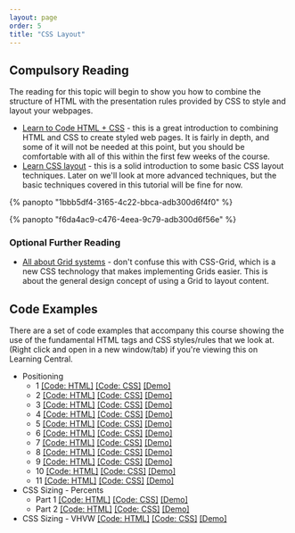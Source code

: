 ```yaml
---
layout: page
order: 5
title: "CSS Layout"
---
```


## Compulsory Reading

The reading for this topic will begin to show you how to combine the structure of HTML with the presentation rules provided by CSS to style and layout your webpages.

-   [Learn to Code HTML + CSS](https://learn.shayhowe.com/html-css/) - this is a great introduction to combining HTML and CSS to create styled web pages. It is fairly in depth, and some of it will not be needed at this point, but you should be comfortable with all of this within the first few weeks of the course.
-   [Learn CSS layout](http://learnlayout.com/) - this is a solid introduction to some basic CSS layout techniques. Later on we'll look at more advanced techniques, but the basic techniques covered in this tutorial will be fine for now.

{% panopto "1bbb5df4-3165-4c22-bbca-adb300d6f4f0" %}

{% panopto "f6da4ac9-c476-4eea-9c79-adb300d6f56e" %}

### Optional Further Reading

-   [All about Grid systems](https://webdesign.tutsplus.com/articles/all-about-grid-systems--webdesign-14471) - don't confuse this with CSS-Grid, which is a new CSS technology that makes implementing Grids easier. This is about the general design concept of using a Grid to layout content.

## Code Examples

There are a set of code examples that accompany this course showing the use of the fundamental HTML tags and CSS styles/rules that we look at. (Right click and open in a new window/tab) if you're viewing this on Learning Central.

-   Positioning
    -   1 [[Code: HTML]](https://github.com/martinjc/introduction-to-html-and-css/blob/master/src/examples/position/1/index.html) [[Code: CSS]](https://github.com/martinjc/introduction-to-html-and-css/blob/master/src/examples/position/1/css/style.css) [[Demo]](https://martinjc.github.io/introduction-to-html-and-css/examples/position/1/)
    -   2 [[Code: HTML]](https://github.com/martinjc/introduction-to-html-and-css/blob/master/src/examples/position/2/index.html) [[Code: CSS]](https://github.com/martinjc/introduction-to-html-and-css/blob/master/src/examples/position/2/css/style.css) [[Demo]](https://martinjc.github.io/introduction-to-html-and-css/examples/position/2/)
    -   3 [[Code: HTML]](https://github.com/martinjc/introduction-to-html-and-css/blob/master/src/examples/position/3/index.html) [[Code: CSS]](https://github.com/martinjc/introduction-to-html-and-css/blob/master/src/examples/position/3/css/style.css) [[Demo]](https://martinjc.github.io/introduction-to-html-and-css/examples/position/3/)
    -   4 [[Code: HTML]](https://github.com/martinjc/introduction-to-html-and-css/blob/master/src/examples/position/4/index.html) [[Code: CSS]](https://github.com/martinjc/introduction-to-html-and-css/blob/master/src/examples/position/4/css/style.css) [[Demo]](https://martinjc.github.io/introduction-to-html-and-css/examples/position/4/)
    -   5 [[Code: HTML]](https://github.com/martinjc/introduction-to-html-and-css/blob/master/src/examples/position/5/index.html) [[Code: CSS]](https://github.com/martinjc/introduction-to-html-and-css/blob/master/src/examples/position/5/css/style.css) [[Demo]](https://martinjc.github.io/introduction-to-html-and-css/examples/position/5/)
    -   6 [[Code: HTML]](https://github.com/martinjc/introduction-to-html-and-css/blob/master/src/examples/position/6/index.html) [[Code: CSS]](https://github.com/martinjc/introduction-to-html-and-css/blob/master/src/examples/position/6/css/style.css) [[Demo]](https://martinjc.github.io/introduction-to-html-and-css/examples/position/6/)
    -   7 [[Code: HTML]](https://github.com/martinjc/introduction-to-html-and-css/blob/master/src/examples/position/7/index.html) [[Code: CSS]](https://github.com/martinjc/introduction-to-html-and-css/blob/master/src/examples/position/7/css/style.css) [[Demo]](https://martinjc.github.io/introduction-to-html-and-css/examples/position/7/)
    -   8 [[Code: HTML]](https://github.com/martinjc/introduction-to-html-and-css/blob/master/src/examples/position/8/index.html) [[Code: CSS]](https://github.com/martinjc/introduction-to-html-and-css/blob/master/src/examples/position/8/css/style.css) [[Demo]](https://martinjc.github.io/introduction-to-html-and-css/examples/position/8/)
    -   9 [[Code: HTML]](https://github.com/martinjc/introduction-to-html-and-css/blob/master/src/examples/position/9/index.html) [[Code: CSS]](https://github.com/martinjc/introduction-to-html-and-css/blob/master/src/examples/position/9/css/style.css) [[Demo]](https://martinjc.github.io/introduction-to-html-and-css/examples/position/9/)
    -   10 [[Code: HTML]](https://github.com/martinjc/introduction-to-html-and-css/blob/master/src/examples/position/10/index.html) [[Code: CSS]](https://github.com/martinjc/introduction-to-html-and-css/blob/master/src/examples/position/10/css/style.css) [[Demo]](https://martinjc.github.io/introduction-to-html-and-css/examples/position/10/)
    -   11 [[Code: HTML]](https://github.com/martinjc/introduction-to-html-and-css/blob/master/src/examples/position/11/index.html) [[Code: CSS]](https://github.com/martinjc/introduction-to-html-and-css/blob/master/src/examples/position/11/css/style.css) [[Demo]](https://martinjc.github.io/introduction-to-html-and-css/examples/position/11/)
-   CSS Sizing - Percents
    -   Part 1 [[Code: HTML]](https://github.com/martinjc/introduction-to-html-and-css/blob/master/src/examples/css-sizing/percents/1/index.html) [[Code: CSS]](https://github.com/martinjc/introduction-to-html-and-css/blob/master/src/examples/css-sizing/percents/1/css/style.css) [[Demo]](https://martinjc.github.io/introduction-to-html-and-css/examples/css-sizing/percents/1/)
    -   Part 2 [[Code: HTML]](https://github.com/martinjc/introduction-to-html-and-css/blob/master/src/examples/css-sizing/percents/2/index.html) [[Code: CSS]](https://github.com/martinjc/introduction-to-html-and-css/blob/master/src/examples/css-sizing/percents/2/css/style.css) [[Demo]](https://martinjc.github.io/introduction-to-html-and-css/examples/css-sizing/percents/2/)
-   CSS Sizing - VHVW [[Code: HTML]](https://github.com/martinjc/introduction-to-html-and-css/blob/master/src/examples/css-sizing/vhvw/index.html) [[Code: CSS]](https://github.com/martinjc/introduction-to-html-and-css/blob/master/src/examples/css-sizing/vhvw/css/style.css) [[Demo]](https://martinjc.github.io/introduction-to-html-and-css/examples/css-sizing/vhvw/)
